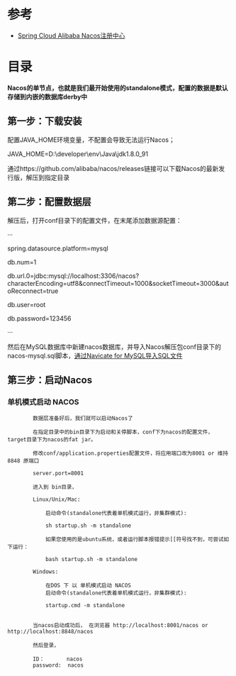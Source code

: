
# 参考
* [Spring Cloud Alibaba Nacos注册中心](https://mrbird.cc/Spring-Cloud-Alibaba-Nacos%E6%B3%A8%E5%86%8C%E4%B8%AD%E5%BF%83.html)


# 目录

**Nacos的单节点，也就是我们最开始使用的standalone模式，配置的数据是默认存储到内嵌的数据库derby中**

## 第一步：下载安装

配置JAVA_HOME环境变量，不配置会导致无法运行Nacos；

   JAVA_HOME=D:\developer\env\Java\jdk1.8.0_91

通过https://github.com/alibaba/nacos/releases链接可以下载Nacos的最新发行版，解压到指定目录

## 第二步：配置数据层

解压后，打开conf目录下的配置文件，在末尾添加数据源配置：

···

spring.datasource.platform=mysql

db.num=1

db.url.0=jdbc:mysql://localhost:3306/nacos?characterEncoding=utf8&connectTimeout=1000&socketTimeout=3000&autoReconnect=true

db.user=root

db.password=123456

···

然后在MySQL数据库中新建nacos数据库，并导入Nacos解压包conf目录下的nacos-mysql.sql脚本，[通过Navicate for MySQL导入SQL文件](https://help.aliyun.com/document_detail/36315.html)

## 第三步：启动Nacos


### 单机模式启动 NACOS

            数据层准备好后，我们就可以启动Nacos了

            在指定目录中的bin目录下为启动和关停脚本，conf下为nacos的配置文件，target目录下为nacos的fat jar。

            修改conf/application.properties配置文件，将应用端口改为8001 or 维持8848 原端口

            server.port=8001

            进入到 bin目录，

            Linux/Unix/Mac:

                启动命令(standalone代表着单机模式运行，非集群模式):

                sh startup.sh -m standalone

                如果您使用的是ubuntu系统，或者运行脚本报错提示[[符号找不到，可尝试如下运行：

                bash startup.sh -m standalone

            Windows:

                在DOS 下 以 单机模式启动 NACOS
                启动命令(standalone代表着单机模式运行，非集群模式):

                startup.cmd -m standalone


            当nacos启动成功后， 在浏览器 http://localhost:8001/nacos or http://localhost:8848/nacos    

            然后登录，

            ID：       nacos
            password:  nacos
    

























